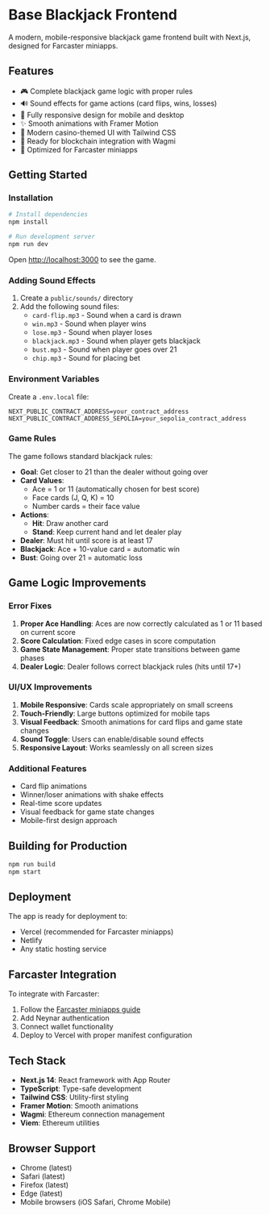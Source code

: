 # Base Blackjack Frontend

A modern, mobile-responsive blackjack game frontend built with Next.js, designed for Farcaster miniapps.

## Features

- 🎮 Complete blackjack game logic with proper rules
- 🔊 Sound effects for game actions (card flips, wins, losses)
- 📱 Fully responsive design for mobile and desktop
- ✨ Smooth animations with Framer Motion
- 🎨 Modern casino-themed UI with Tailwind CSS
- 🔗 Ready for blockchain integration with Wagmi
- 🚀 Optimized for Farcaster miniapps

## Getting Started

### Installation

```bash
# Install dependencies
npm install

# Run development server
npm run dev
```

Open [http://localhost:3000](http://localhost:3000) to see the game.

### Adding Sound Effects

1. Create a `public/sounds/` directory
2. Add the following sound files:
   - `card-flip.mp3` - Sound when a card is drawn
   - `win.mp3` - Sound when player wins
   - `lose.mp3` - Sound when player loses
   - `blackjack.mp3` - Sound when player gets blackjack
   - `bust.mp3` - Sound when player goes over 21
   - `chip.mp3` - Sound for placing bet

### Environment Variables

Create a `.env.local` file:

```env
NEXT_PUBLIC_CONTRACT_ADDRESS=your_contract_address
NEXT_PUBLIC_CONTRACT_ADDRESS_SEPOLIA=your_sepolia_contract_address
```

### Game Rules

The game follows standard blackjack rules:

- **Goal**: Get closer to 21 than the dealer without going over
- **Card Values**: 
  - Ace = 1 or 11 (automatically chosen for best score)
  - Face cards (J, Q, K) = 10
  - Number cards = their face value
- **Actions**:
  - **Hit**: Draw another card
  - **Stand**: Keep current hand and let dealer play
- **Dealer**: Must hit until score is at least 17
- **Blackjack**: Ace + 10-value card = automatic win
- **Bust**: Going over 21 = automatic loss

## Game Logic Improvements

### Error Fixes

1. **Proper Ace Handling**: Aces are now correctly calculated as 1 or 11 based on current score
2. **Score Calculation**: Fixed edge cases in score computation
3. **Game State Management**: Proper state transitions between game phases
4. **Dealer Logic**: Dealer follows correct blackjack rules (hits until 17+)

### UI/UX Improvements

1. **Mobile Responsive**: Cards scale appropriately on small screens
2. **Touch-Friendly**: Large buttons optimized for mobile taps
3. **Visual Feedback**: Smooth animations for card flips and game state changes
4. **Sound Toggle**: Users can enable/disable sound effects
5. **Responsive Layout**: Works seamlessly on all screen sizes

### Additional Features

- Card flip animations
- Winner/loser animations with shake effects
- Real-time score updates
- Visual feedback for game state changes
- Mobile-first design approach

## Building for Production

```bash
npm run build
npm start
```

## Deployment

The app is ready for deployment to:
- Vercel (recommended for Farcaster miniapps)
- Netlify
- Any static hosting service

## Farcaster Integration

To integrate with Farcaster:

1. Follow the [Farcaster miniapps guide](https://miniapps.farcaster.xyz/docs/getting-started)
2. Add Neynar authentication
3. Connect wallet functionality
4. Deploy to Vercel with proper manifest configuration

## Tech Stack

- **Next.js 14**: React framework with App Router
- **TypeScript**: Type-safe development
- **Tailwind CSS**: Utility-first styling
- **Framer Motion**: Smooth animations
- **Wagmi**: Ethereum connection management
- **Viem**: Ethereum utilities

## Browser Support

- Chrome (latest)
- Safari (latest)
- Firefox (latest)
- Edge (latest)
- Mobile browsers (iOS Safari, Chrome Mobile)


